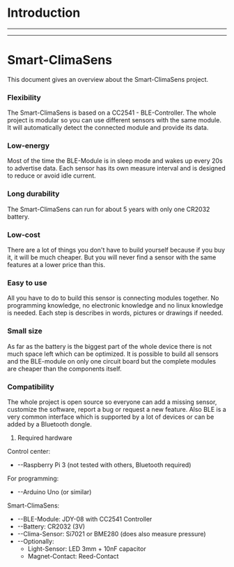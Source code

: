 # Introduction
--------------
--------------

# Smart-ClimaSens

This document gives an overview about the Smart-ClimaSens project.

### Flexibility

The Smart-ClimaSens is based on a CC2541 - BLE-Controller.
The whole project is modular so you can use different sensors with the same module.
It will automatically detect the connected module and provide its data.

### Low-energy

Most of the time the BLE-Module is in sleep mode and wakes up every 20s to advertise data.
Each sensor has its own measure interval and is designed to reduce or avoid idle current.

### Long durability

The Smart-ClimaSens can run for about 5 years with only one CR2032 battery.

### Low-cost

There are a lot of things you don&#39;t have to build yourself because if you buy it, it will be much cheaper. But you will never find a sensor with the same features at a lower price than this.

### Easy to use

All you have to do to build this sensor is connecting modules together.
No programming knowledge, no electronic knowledge and no linux knowledge is needed.
Each step is describes in words, pictures or drawings if needed.

### Small size

As far as the battery is the biggest part of the whole device there is not much space left which can be optimized. It is possible to build all sensors and the BLE-module on only one circuit board but the complete modules are cheaper than the components itself.

### Compatibility

The whole project is open source so everyone can add a missing sensor, customize the software, report a bug or request a new feature.
Also BLE is a very common interface which is supported by a lot of devices or can be added by a Bluetooth dongle.

1. Required hardware

Control center:

- --Raspberry Pi 3 (not tested with others, Bluetooth required)

For programming:

- --Arduino Uno (or similar)

Smart-ClimaSens:

- --BLE-Module: JDY-08 with CC2541 Controller
- --Battery: CR2032 (3V)
- --Clima-Sensor: Si7021 or BME280 (does also measure pressure)
- --Optionally:
  - Light-Sensor: LED 3mm + 10nF capacitor
  - Magnet-Contact: Reed-Contact
